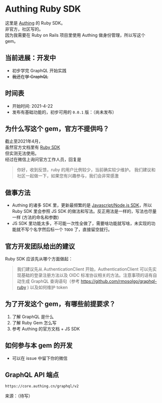 # Authing Ruby SDK
这里是 [Authing](https://www.authing.cn/) 的 Ruby SDK。    
非官方，社区写的。     
因为我需要在 Ruby on Rails 项目里使用 Authing 做身份管理，所以写这个 gem。

## 当前进展：开发中
* 初步学完 GraphQL 开始实践
* ~~我还在学 GraphQL~~

## 时间表
* 开始时间: 2021-4-22
* 发布有基础功能的，初步可用的 `0.0.1` 版：（尚未发布）

## 为什么写这个 gem，官方不提供吗？
截止至2021年4月，   
虽然官方文档里有 [Ruby SDK](https://docs.authing.cn/v2/reference/sdk-for-ruby.html)  
但实测无法使用。  
经过在微信上询问官方工作人员，回复是

> 你好，收到反馈，ruby 的用户比例较少，当前确实较少维护。
我们建议和社区一起做一下，如果您有兴趣参与，我们会非常感激

## 做事方法
* Authing 的诸多 SDK 里，更新最频繁的是 [Javascript/Node.js SDK](https://github.com/authing/authing.js)，所以 Ruby SDK 里会参照 JS SDK 的做法和写法。反正用法是一样的，写法也尽量一样 (方法的命名和参数)
* JS SDK 里功能太多，不可能一次性全做了，需要啥功能就写啥，未实现的功能就不写个名字然后标一个 `TODO` 了，直接留空就行。

## 官方开发团队给出的建议
Ruby SDK 应该先从哪个方面做起：  

> 我们建议先从 AuthenticationClient 开始，AuthenticationClient 可以先实现基础的登录注册方法以及 OIDC 标准协议相关的方法。注意事项的话有自动生成 GraphQL 查询语句（参考 https://github.com/rmosolgo/graphql-ruby ) 以及如何维护 token

## 为了开发这个 gem，有哪些前提要求？
1. 了解 GraphQL 是什么
2. 了解 Ruby Gem 怎么写
3. 参考 Authing 的官方文档 + JS SDK

## 如何参与本 gem 的开发
* 可以在 issue 中留下你的微信  

## GraphQL API 端点
```
https://core.authing.cn/graphql/v2
```
来源：（待写）